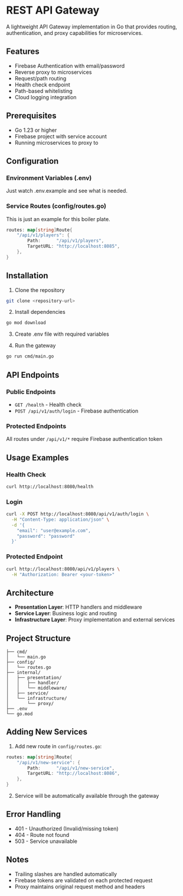 # REST API Gateway

A lightweight API Gateway implementation in Go that provides routing, authentication, and proxy capabilities for microservices.

## Features

- Firebase Authentication with email/password
- Reverse proxy to microservices
- Request/path routing
- Health check endpoint
- Path-based whitelisting
- Cloud logging integration

## Prerequisites

- Go 1.23 or higher
- Firebase project with service account
- Running microservices to proxy to

## Configuration

### Environment Variables (.env)

Just watch .env.example and see what is needed.

### Service Routes (config/routes.go)
This is just an example for this boiler plate.
```go
routes: map[string]Route{
    "/api/v1/players": {
        Path:      "/api/v1/players",
        TargetURL: "http://localhost:8085",
    },
}
```

## Installation

1. Clone the repository
```bash
git clone <repository-url>
```

2. Install dependencies
```bash
go mod download
```

3. Create .env file with required variables

4. Run the gateway
```bash
go run cmd/main.go
```

## API Endpoints

### Public Endpoints
- `GET /health` - Health check
- `POST /api/v1/auth/login` - Firebase authentication

### Protected Endpoints
All routes under `/api/v1/*` require Firebase authentication token

## Usage Examples

### Health Check
```bash
curl http://localhost:8080/health
```

### Login
```bash
curl -X POST http://localhost:8080/api/v1/auth/login \
  -H "Content-Type: application/json" \
  -d '{
    "email": "user@example.com",
    "password": "password"
  }'
```

### Protected Endpoint
```bash
curl http://localhost:8080/api/v1/players \
  -H "Authorization: Bearer <your-token>"
```

## Architecture

- **Presentation Layer**: HTTP handlers and middleware
- **Service Layer**: Business logic and routing
- **Infrastructure Layer**: Proxy implementation and external services

## Project Structure
```
├── cmd/
│   └── main.go
├── config/
│   └── routes.go
├── internal/
│   ├── presentation/
│   │   ├── handler/
│   │   └── middleware/
│   ├── service/
│   └── infrastructure/
│       └── proxy/
├── .env
└── go.mod
```

## Adding New Services

1. Add new route in `config/routes.go`:
```go
routes: map[string]Route{
    "/api/v1/new-service": {
        Path:      "/api/v1/new-service",
        TargetURL: "http://localhost:8086",
    },
}
```

2. Service will be automatically available through the gateway

## Error Handling

- 401 - Unauthorized (Invalid/missing token)
- 404 - Route not found
- 503 - Service unavailable

## Notes

- Trailing slashes are handled automatically
- Firebase tokens are validated on each protected request
- Proxy maintains original request method and headers